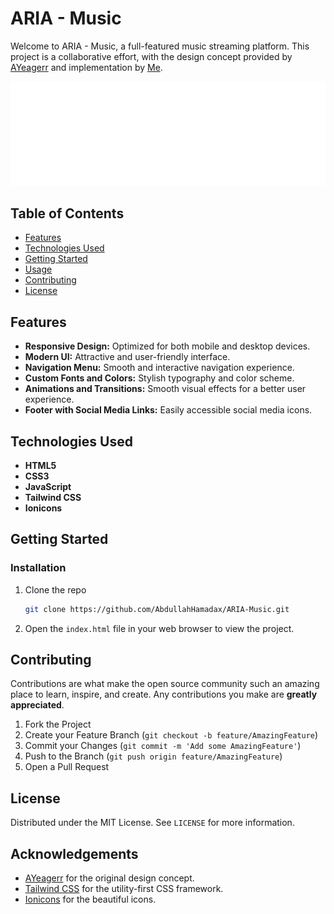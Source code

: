 
# ARIA - Music

Welcome to ARIA - Music, a full-featured music streaming platform. This project is a collaborative effort, with the design concept provided by [AYeagerr](https://github.com/AYeagerr) and implementation by [Me](https://github.com/AbdullahHamadax).

![ARIA Logo](images/Aria-logo.svg)

## Table of Contents

- [Features](#features)
- [Technologies Used](#technologies-used)
- [Getting Started](#getting-started)
- [Usage](#usage)
- [Contributing](#contributing)
- [License](#license)


## Features

- **Responsive Design:** Optimized for both mobile and desktop devices.
- **Modern UI:** Attractive and user-friendly interface.
- **Navigation Menu:** Smooth and interactive navigation experience.
- **Custom Fonts and Colors:** Stylish typography and color scheme.
- **Animations and Transitions:** Smooth visual effects for a better user experience.
- **Footer with Social Media Links:** Easily accessible social media icons.

## Technologies Used

- **HTML5**
- **CSS3**
- **JavaScript**
- **Tailwind CSS**
- **Ionicons**

## Getting Started

### Installation

1. Clone the repo
   ```sh
   git clone https://github.com/AbdullahHamadax/ARIA-Music.git
   ```
2. Open the `index.html` file in your web browser to view the project.


## Contributing

Contributions are what make the open source community such an amazing place to learn, inspire, and create. Any contributions you make are **greatly appreciated**.

1. Fork the Project
2. Create your Feature Branch (`git checkout -b feature/AmazingFeature`)
3. Commit your Changes (`git commit -m 'Add some AmazingFeature'`)
4. Push to the Branch (`git push origin feature/AmazingFeature`)
5. Open a Pull Request

## License

Distributed under the MIT License. See `LICENSE` for more information.

## Acknowledgements

- [AYeagerr](https://github.com/AYeagerr) for the original design concept.
- [Tailwind CSS](https://tailwindcss.com) for the utility-first CSS framework.
- [Ionicons](https://ionicons.com/) for the beautiful icons.
